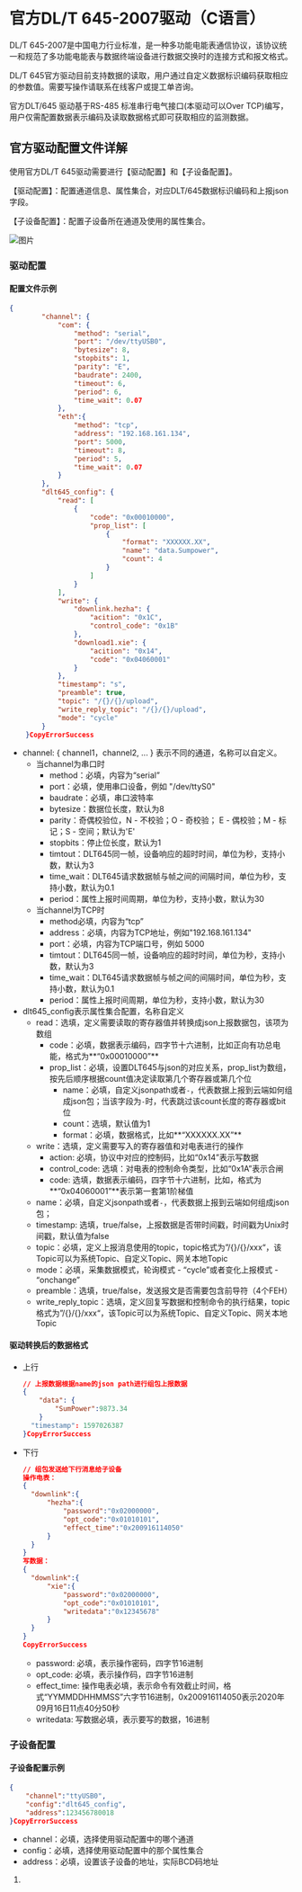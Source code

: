 # 官方DL/T 645-2007驱动（C语言）

DL/T 645-2007是中国电力行业标准，是一种多功能电能表通信协议，该协议统一和规范了多功能电能表与数据终端设备进行数据交换时的连接方式和报文格式。

DL/T 645官方驱动目前支持数据的读取，用户通过自定义数据标识编码获取相应的参数值。需要写操作请联系在线客户或提工单咨询。

官方DLT/645 驱动基于RS-485 标准串行电气接口(本驱动可以Over TCP)编写，用户仅需配置数据表示编码及读取数据格式即可获取相应的监测数据。

## 官方驱动配置文件详解

使用官方DL/T 645驱动需要进行【驱动配置】和【子设备配置】。

【驱动配置】：配置通道信息、属性集合，对应DLT/645数据标识编码和上报json字段。

【子设备配置】：配置子设备所在通道及使用的属性集合。

![图片](../../images/官方驱动-2.png)

### 驱动配置

#### 配置文件示例

```json
{
        "channel": {
            "com": {
                "method": "serial",
                "port": "/dev/ttyUSB0",
                "bytesize": 8,
                "stopbits": 1,
                "parity": "E",
                "baudrate": 2400,
                "timeout": 6,
                "period": 6,
                "time_wait": 0.07
            },
            "eth":{
                "method": "tcp",
                "address": "192.168.161.134",
                "port": 5000,
                "timeout": 8,
                "period": 5,
                "time_wait": 0.07
            }
        },
        "dlt645_config": {
            "read": [
                {
                    "code": "0x00010000",
                    "prop_list": [
                        {
                            "format": "XXXXXX.XX",
                            "name": "data.Sumpower",
                            "count": 4
                        }
                    ]
                }
            ],
            "write": {
                "downlink.hezha": {
                    "acition": "0x1C",
                    "control_code": "0x1B"
                },
                "download1.xie": {
                    "acition": "0x14",
                    "code": "0x04060001"
                }
            },
            "timestamp": "s",
            "preamble": true,
            "topic": "/{}/{}/upload",
            "write_reply_topic": "/{}/{}/upload",
            "mode": "cycle"
        }
    }CopyErrorSuccess
```

- channel: { channel1，channel2, ... } 表示不同的通道，名称可以自定义。
  - 当channel为串口时
    - method：必填，内容为“serial”
    - port：必填，使用串口设备，例如 "/dev/ttyS0"
    - baudrate：必填，串口波特率
    - bytesize：数据位长度，默认为8
    - parity：奇偶校验位，N - 不校验；O - 奇校验； E - 偶校验；M - 标记；S - 空间；默认为'E'
    - stopbits：停止位长度，默认为1
    - timtout：DLT645同一帧，设备响应的超时时间，单位为秒，支持小数，默认为3
    - time_wait：DLT645请求数据帧与帧之间的间隔时间，单位为秒，支持小数，默认为0.1
    - period：属性上报时间周期，单位为秒，支持小数，默认为30
  - 当channel为TCP时
    - method必填，内容为“tcp”
    - address：必填，内容为TCP地址，例如"192.168.161.134"
    - port：必填，内容为TCP端口号，例如 5000
    - timtout：DLT645同一帧，设备响应的超时时间，单位为秒，支持小数，默认为3
    - time_wait：DLT645请求数据帧与帧之间的间隔时间，单位为秒，支持小数，默认为0.1
    - period：属性上报时间周期，单位为秒，支持小数，默认为30
- dlt645_config表示属性集合配置，名称自定义
  - read：选填，定义需要读取的寄存器值并转换成json上报数据包，该项为数组
    - code：必填，数据表示编码，四字节十六进制，比如正向有功总电能，格式为**“0x00010000”**
    - prop_list：必填，设置DLT645与json的对应关系，prop_list为数组，按先后顺序根据count值决定读取第几个寄存器或第几个位
      - name：必填，自定义jsonpath或者`-`，代表数据上报到云端如何组成json包；当该字段为`-`时，代表跳过该count长度的寄存器或bit位
      - count：选填，默认值为1
      - format：必填，数据格式，比如**“XXXXXX.XX”**
  - write：选填，定义需要写入的寄存器值和对电表进行的操作
    - action: 必填，协议中对应的控制码，比如“0x14”表示写数据
    - control_code: 选填：对电表的控制命令类型，比如“0x1A”表示合闸
    - code: 选填，数据表示编码，四字节十六进制，比如，格式为**“0x04060001”**表示第一套第1阶梯值
  - name：必填，自定义jsonpath或者`-`，代表数据上报到云端如何组成json包；
  - timestamp: 选填，true/false，上报数据是否带时间戳，时间戳为Unix时间戳，默认值为false
  - topic：必填，定义上报消息使用的topic，topic格式为”/{}/{}/xxx“，该Topic可以为系统Topic、自定义Topic、网关本地Topic
  - mode：必填，采集数据模式，轮询模式 - “cycle”或者变化上报模式 - “onchange”
  - preamble：选填，true/false，发送报文是否需要包含前导符（4个FEH）
  - write_reply_topic：选填，定义回复写数据和控制命令的执行结果，topic格式为”/{}/{}/xxx“，该Topic可以为系统Topic、自定义Topic、网关本地Topic

#### 驱动转换后的数据格式

- 上行

  ```json
  // 上报数据根据name的json path进行组包上报数据
  {
      "data": {
          "SumPower":9873.34
      }
    "timestamp": 1597026387
  }CopyErrorSuccess
  ```

- 下行

  ```json
  // 组包发送给下行消息给子设备
  操作电表：
  {
    "downlink":{
        "hezha":{
            "password":"0x02000000",
            "opt_code":"0x01010101",
            "effect_time":"0x200916114050"
        }
    }
  }
  写数据：
  {
    "downlink":{
        "xie":{
            "password":"0x02000000",
            "opt_code":"0x01010101",
            "writedata":"0x12345678"
        }                                                   
    }                                                      
  }
  CopyErrorSuccess
  ```

  - password: 必填，表示操作密码，四字节16进制
  - opt_code: 必填，表示操作码，四字节16进制
  - effect_time: 操作电表必填，表示命令有效截止时间，格式“YYMMDDHHMMSS”六字节16进制，0x200916114050表示2020年09月16日11点40分50秒
  - writedata: 写数据必填，表示要写的数据，16进制

### 子设备配置

#### 子设备配置示例

```json
{
    "channel":"ttyUSB0",
    "config":"dlt645_config",
    "address":123456780018
}CopyErrorSuccess
```

- channel：必填，选择使用驱动配置中的哪个通道
- config：必填，选择使用驱动配置中的那个属性集合
- address：必填，设置该子设备的地址，实际BCD码地址

1. 